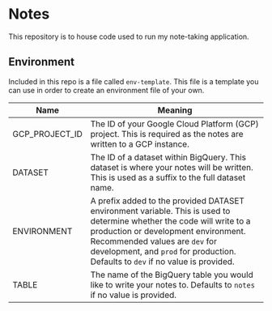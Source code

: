 # Notes
This repository is to house code used to run my note-taking application.

## Environment
Included in this repo is a file called `env-template`. This file is a template you can use in order to create an environment file of your own.

| Name | Meaning |
|---|---|
| GCP_PROJECT_ID | The ID of your Google Cloud Platform (GCP) project. This is required as the notes are written to a GCP instance. |
| DATASET | The ID of a dataset within BigQuery. This dataset is where your notes will be written. This is used as a suffix to the full dataset name. |
| ENVIRONMENT | A prefix added to the provided DATASET environment variable. This is used to determine whether the code will write to a production or development environment. Recommended values are `dev` for development, and `prod` for production. Defaults to `dev` if no value is provided. |
| TABLE | The name of the BigQuery table you would like to write your notes to. Defaults to `notes` if no value is provided. |

